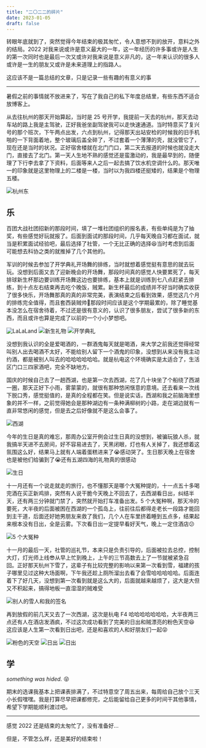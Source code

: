 ```yaml
---
title: "二〇二二的碎片"
date: 2023-01-05
draft: false
---
```


转眼年底就到了，突然觉得今年结束的极其匆忙，令人意想不到的放开，意料之外的结局。2022 对我来说或许是意义最大的一年，这一年经历的许多事或许是人生的第一次同时也是最后一次又或许对我来说是意义非凡的，这一年来认识的很多人或许是一生的朋友又或许是未来道理上的指路人。

这应该不是一篇总结的文章，只是记录一些有趣的有意义的事

---

暑假之前的事情就不放进来了，写在了我自己的私下年度总结里，有些东西不适合放博客上。

从去往杭州的那天开始算起，当时是 25 号开学，我提前一天去的杭州，那天去动车站的路上我是主驾驶，正好我爸坐副驾驶我可以走快速通道。当时特意买了复兴号的那个班次，下午两点出发，六点到杭州，记得那天出站安检的时候我的旧手机啪的一下背面着地，整个玻璃后盖全碎了，不过套着一个薄薄的壳，就没管它了，现在还是当时的状况。正好宿舍楼就在北门门口，第二天去报道的时候也就没走大门，直接去了北门。第一天人生地不熟的感觉还是蛮激动的，我是最早到的，随便理了下行李去拿了下资料，后面等来人之后一起去搞了饮水机空调什么的。那天唯一的印象就是这里物理上的二楼是一楼，当时以为我四楼还挺矮的，结果是个物理五楼。

![杭州东](http://u.jalenzz.com/blog/pieces-of-2022_01.jpg)

## 乐

百团大战社团招新的那段时间，填了一堆社团组织的报名表，有些单纯是为了抽奖，有些感觉好玩就报了。后面到面试的那段时间，几乎每天晚自习都在面试，就当是积累面试经验吧，最后选择了社管，一个无比正确的选择😆当时考虑到后面可能想去科协之类的就推掉了几个其他的。

军训的时候去参加了开学典礼开场舞的排练，当时就想着感觉挺有意思的就去玩玩。没想到后面又去了迎新晚会的开场舞，那段时间真的感觉人快要累死了，每天排球新生杯那边要训练开场舞这边也要排练，基本上就是训练到七八点赶紧去排练，到十点左右结束再去吃个晚饭，贼累。新生杯最后的成绩并不好当时确实收获了很多快乐，开场舞那真的真的非常完美，表演结束之后看到效果，感觉这几个月的排练完全值得，而且套西装贼帅🤪那段时间应该是这个学期最累的，除了睡觉基本没怎么在宿舍待着，不过还是很有意义的，认识了很多朋友，尝试了很多新的东西，而且或许也算是完成了以前的一个小小梦想吧。

![LaLaLand](http://u.jalenzz.com/blog/pieces-of-2022_02.jpg)
![新生礼物](http://u.jalenzz.com/blog/pieces-of-2022_03.jpg)
![开学典礼](http://u.jalenzz.com/blog/pieces-of-2022_04.jpg)

没想到我认识的全是爱喝酒的，一群酒鬼每天就是喝酒，来大学之前我还觉得经常叫别人出去喝酒不太好，不能给别人留下一个酒鬼的印象，没想到从来没有我主动约酒，都是被别人叫去的哈哈哈哈哈哈。就是杭电这个环境确实是太适合了，生活区门口三四家酒吧，完全不缺地方。

国庆的时候自己去了一趟西湖，也是第一次去西湖，花了几十块坐了个船绕了西湖一圈，那天正好下小雨，雾蒙蒙的，就很有那种悠闲惬意的意境。还去看来一次线下脱口秀，感觉挺值的，是真的全程都在笑。但是说实话，西湖和我之前脑海里想象的并不一样，之前觉得她会是那种湖边有一条种满柳树的小路，走在湖边就有一直非常悠闲的感觉，但是去之后好像就不是这么会事了。

![西湖](http://u.jalenzz.com/blog/pieces-of-2022_05.jpg)

今年的生日是真的难忘，那周办公室开例会过生日真的没想到，被骗玩狼人杀，就我搞半天进不去房间，好不容易进去了，天黑闭眼，灯也有人关掉了，我还想着这氛围这么好，结果马上就有人端着蛋糕进来了😭感动哭了。生日那天晚上在宿舍也是被他们给骗到了😭还有五湖四海的礼物真的很感动

![生日](http://u.jalenzz.com/blog/pieces-of-2022_06.jpg)

十一月还有一个说走就走的旅行，也不懂那天是哪个大冤种提的，十一点五十多喝完酒在买正新鸡排，突然有人说干脆今天晚上不回去了，去西湖看日出，纠结半天，还有两三分钟就门禁了，突然就开始打车准备出发。5 个大冤种啊，那天冷的要死，大半夜的后面被困在西湖的一个孤岛上，往前往后都得走老长一段路才能回到主干道，后面还好她男朋友来救了我们，几个人在车里挤着睡到五点多，结果起来根本没有日出，全是云雾。下次看日出一定提早看好天气，晚上一定住酒店😕

![5 个大冤种](http://u.jalenzz.com/blog/pieces-of-2022_07.jpg)

十一月的最后一天，社管的巡礼节，本来只是负责引导的，后面被拉去总控，控制大灯，灯光师上线😎从早上忙到晚上，上午的三节高数去上了一节就被紧急召回。正好那天杭州下雪了，这辈子有比较完整的影响以来第一次看到雪，福建的孩子哪里见过这种大场面啊，下午我还趁上厕所溜出去看了会雪哈哈哈哈哈。后面连着下了好几天，没想到第一次看到就是这么大的，后面就越来越烦了，这大是大但又不积起来，搞得地板一直湿湿的贼难受

![别人的雪人和我的签名](http://u.jalenzz.com/blog/pieces-of-2022_08.jpg)

再到放假的前几天又去了一次西湖，这次是杭电 F4 哈哈哈哈哈哈哈，大半夜两三点还有人在酒店发酒疯，不过这次成功看到了完美的日出和贼漂亮的粉色天空😆这应该是人生第一次看到日出吧，还是和喜欢的人和好朋友们一起😝

![粉色的天空](http://u.jalenzz.com/blog/pieces-of-2022_09.jpg)
![日出](http://u.jalenzz.com/blog/pieces-of-2022_10.jpg)
![日出](http://u.jalenzz.com/blog/pieces-of-2022_11.jpg)

## 学

*something was hided.* 😝

<!-- 刚进杭电的时候是立志打 CTF 的，但是后面因为自己专业啊课程啊之类的问题纠结了一段时间还是选择放弃了。那次去参观了科协的实验室和 RM 的场地之后就立志搞 RM 啦，当时玩了 RM 的车感觉真的贼有意思，如果是自己造出来一台或者里面哪个功能是自己实现的感觉真的会很有成就感。之前高中因为有学一点算法的东西，就感觉不是特别感兴趣，所以后面招新的时候就没看视觉组，直接选择了嵌入式。第一次成功把软件配置好，让开发板和电脑脸上，把自己写的程序下到板子上，看到 LED 成功亮起来的那一瞬间贼有成就感。 -->

<!-- 忘记是什么时候了，群里发了一个导师双选的通知，以前是从来没想过本科生可以有一个导师，不过后来听挺多人说大部分导师可能管不了什么，毕竟他们主要还是带研究生嘛。后来自己看来导师的表格，感觉里面也没有什么感兴趣的，就暂时搁置了。有一天去了一个导师面对面的讲座，听完之后就感觉这个导师非常不错，而且他当时还说今年都没有学生去找他，做助理之类的，就挺像去找他的，但是那段时间正好贼忙就也没去。后来又看到一个科技立项的通知，就想到了之前那个导师，试着开始联系，估计是他没看见，有一个关于立项的问题没回我，我就干脆直接抛开这个，问能不能跟着他，他就很爽快地答应了，直接见面聊。最让我没想到的是当天他就让一个研究生学长带我，还给了我一套机械臂的系统让我先玩玩。那时候我就是想着自己搞个小立项玩玩，当时写了一个关于宿舍智能系统的，差不多写了一半了，后面就直接不管了，还是跟着导师这边吧。 -->

<!-- 导师那边是偏视觉的，我就想着要不 RM 的视觉组也去看看，正好两个差不多，所以现在算是身兼三职，有时候也挺纠结不懂要不要放一两个。当时不太懂，现在感觉视觉还是挺有意思的，至少目前是这样，用 OpenCV 搞搞图片处理还是蛮快乐的。 -->

<!-- 因为视觉组要求用 Linux，就装了个 Ubuntu 的双系统，没想到最近搞搞发现 Ubuntu 可以拿来日常用了，QQ Linux 出了新版，微信用别人打包的，这两个解决了其他也基本没什么问题，用这感觉比 Windows 流畅挺多的，而且还贼好看👀 -->

期末的选课我基本上把课表排满了，不过特意空了周五出来，每周给自己放个三天小长假嘿嘿。我是打算尽早把课都修完，之后能留给自己更多的时间干其他事情，希望下学期能顺利渡过吧。

---

感觉 2022 还是结束的太匆忙了，没有准备好...

但是，不管怎么样，还是美好的结束啦！
